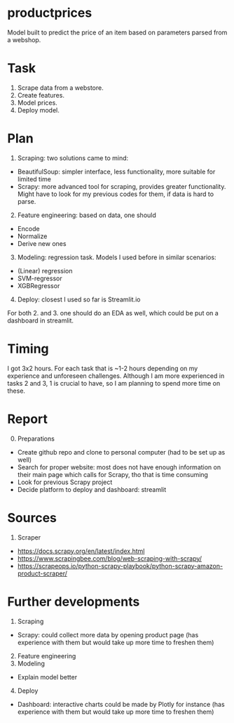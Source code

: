 # productprices
Model built to predict the price of an item based on parameters parsed from a webshop.

# Task
1. Scrape data from a webstore.
2. Create features.
3. Model prices.
4. Deploy model.

# Plan
1. Scraping: two solutions came to mind:
  - BeautifulSoup: simpler interface, less functionality, more suitable for limited time
  - Scrapy: more advanced tool for scraping, provides greater functionality. Might have to look for my previous codes for them, if data is hard to parse.
2. Feature engineering: based on data, one should
  - Encode
  - Normalize
  - Derive new ones
3. Modeling: regression task. Models I used before in similar scenarios:
  - (Linear) regression
  - SVM-regressor
  - XGBRegressor
4. Deploy: closest I used so far is Streamlit.io

For both 2. and 3. one should do an EDA as well, which could be put on a dashboard in streamlit.

# Timing
I got 3x2 hours. For each task that is ~1-2 hours depending on my experience and unforeseen challenges. Although I am more experienced in tasks 2 and 3, 1 is crucial to have, so I am planning to spend more time on these.

# Report
0. Preparations
- Create github repo and clone to personal computer (had to be set up as well)
- Search for proper website: most does not have enough information on their main page which calls for Scrapy, tho that is time consuming
- Look for previous Scrapy project
- Decide platform to deploy and dashboard: streamlit

# Sources
1. Scraper 
- https://docs.scrapy.org/en/latest/index.html
- https://www.scrapingbee.com/blog/web-scraping-with-scrapy/
- https://scrapeops.io/python-scrapy-playbook/python-scrapy-amazon-product-scraper/


# Further developments
1. Scraping
  - Scrapy: could collect more data by opening product page (has experience with them but would take up more time to freshen them)
2. Feature engineering
3. Modeling
  - Explain model better 
4. Deploy
  - Dashboard: interactive charts could be made by Plotly for instance (has experience with them but would take up more time to freshen them)
